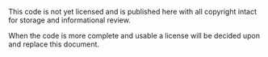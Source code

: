 This code is not yet licensed and is published here with all copyright intact for storage and informational review.

When the code is more complete and usable a license will be decided upon and replace this document.